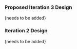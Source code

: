 ### Proposed Iteration 3 Design ###

{needs to be added}





### Iteration 2 Design ###

{needs to be added}